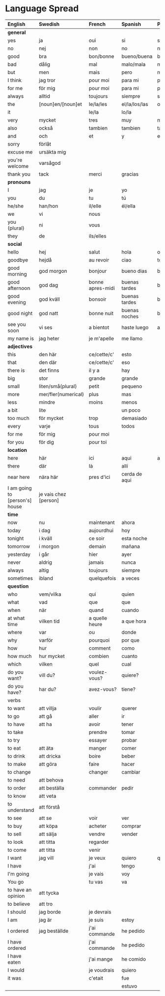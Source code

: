 # Language Spread

| English                        | Swedish               | French           | Spanish       | Portugese         | Italian         |
| :----------------------------- | :-------------------- | :--------------- | :------------ | :---------------- | :-------------- |
| **general**                    |                       |                  |               |                   |                 |
| yes                            | ja                    | oui              | si            | si                | si              |
| no                             | nej                   | non              | no            | nao               | no              |
| good                           | bra                   | bon/bonne        | bueno/buena   | bom/boa/bons/boas | buono           |
| bad                            | dålig                 | mal              | malo/mala     | mau               | cattivo/cattiva |
| but                            | men                   | mais             | pero          | mas(mash or mass) | ma              |
| I think                        | jag tror              | pour moi         | para mi       | para mim          | per me          |
| for me                         | för mig               | pour moi         | para mi       | para mim          | per me          |
| always                         | alltid                | toujours         | siempre       | sempre            | sempre          |
| the                            | [noun]en/[noun]et     | le/la/les        | el/la/los/las | o/a/os/as         |                 |
| it                             |                       | le/la            | lo/la         |                   |                 |
| very                           | mycket                | tres             | muy           | muito             | molto           |
| also                           | också                 | tambien          | tambien       | tambem            | anche           |
| and                            | och                   | et               | y             | e                 | e               |
| sorry                          | förlåt                |                  |               |                   |                 |
| excuse me                      | ursäkta mig           |                  |               |                   |                 |
| you're welcome                 | varsågod              |                  |               |                   |                 |
| thank you                      | tack                  | merci            | gracias       |                   |                 |
| **pronouns**                   |                       |                  |               |                   |                 |
| I                              | jag                   | je               | yo            |                   |                 |
| you                            | du                    | tu               | tú            |                   |                 |
| he/she                         | han/hon               | il/elle          | él/ella       |                   |                 |
| we                             | vi                    | nous             |               |                   |                 |
| you (plural)                   | ni                    | vous             |               |                   |                 |
| they                           | de                    | ils/elles        |               |                   |                 |
| **social**                     |                       |                  |               |                   |                 |
| hello                          | hej                   | salut            | hola          | ola               | ciao            |
| goodbye                        | hejdå                 | au revoir        | ciao          | tchau             | arrivederci     |
| good morning                   | god morgon            | bonjour          | bueno dias    | bom dia           | buongiorno      |
| good afternoon                 | god dag               | bonne apres-midi | buenas tardes | boa tarde         | buon pomeriggio |
| good evening                   | god kväll             | bonsoir          | buenas tardes | boa tarde         | buona serata    |
| good night                     | god natt              | bonne nuit       | buenas noches | boa noite         | buona notte     |
| see you soon                   | vi ses                | a bientot        | haste luego   | ate logo          | a dopo          |
| my name is                     | jag heter             | je m'apelle      | me llamo      |                   |                 |
| **adjectives**                 |                       |                  |               |                   |                 |
| this                           | den här               | ce/cette/c'      | esto          |                   |                 |
| that                           | den där               | ce/cette/c'      | eso           |                   |                 |
| there is                       | det finns             | il y a           | hay           |
| big                            | stor                  | grande           | grande        |                   |                 |
| small                          | liten/små(plural)     | petit            | pequeno       |                   |                 |
| more                           | mer/fler(numerical)   | plus             | mas           |                   |                 |
| less                           | mindre                | moins            | menos         |                   |                 |
| a bit                          | lite                  |                  | un poco       |                   |                 |
| too much                       | för mycket            | trop             | demasiado     |                   | troppo          |
| every                          | varje                 | tous             | todos         |                   |                 |
| for me                         | för mig               | pour moi         |               |                   |                 |
| for you                        | för dig               | pour toi         |               |                   |                 |
| **location**                   |                       |                  |               |                   |                 |
| here                           | här                   | ici              | aqui          | aqui              | qui             |
| there                          | där                   | là               | allí          |                   |                 |
| near here                      | nära här              | pres d'ici       | cerda de aqui |                   |                 |
| I am going to [person's] house | je vais chez [person] |                  |               |                   |                 |
| **time**                       |                       |                  |               |                   |                 |
| now                            | nu                    | maintenant       | ahora         |
| today                          | i dag                 | aujourdhui       | hoy           |
| tonight                        | i kväll               | ce soir          | esta noche    |
| tomorrow                       | i morgon              | demain           | mañana        |
| yesterday                      | i går                 | hier             | ayer          |
| never                          | aldrig                | jamais           | nunca         |
| always                         | altig                 | toujours         | siempre       |
| sometimes                      | ibland                | quelquefois      | a veces       |                   |                 |
| **question**                   |                       |                  |               |
| who                            | vem/vilka             | qui              | quien         |
| what                           | vad                   | que              | que           |
| when                           | när                   | quand            | cuando        |
| at what time                   | vilken tid            | a quelle heure   | a que hora    |
| where                          | var                   | ou               | donde         |
| why                            | varför                | pourquoi         | por que       |
| how                            | hur                   | comment          | como          |
| how much                       | hur mycket            | combien          | cuanto        |
| which                          | vilken                | quel             | cual          |
| do you want?                   | vill du?              | voulez-vous?     | quiere?       |
| do you have?                   | har du?               | avez-vous?       | tiene?        |
| verbs                          |                       |                  |
| to want                        | att villja            | voulir           | querer        |
| to go                          | att gå                | aller            | ir            |
| to have                        | att ha                | avoir            | tener         |
| to take                        |                       | prendre          | tomar         |
| to try                         |                       | essayer          | probar        |
| to eat                         | att äta               | manger           | comer         |
| to drink                       | att dricka            | boire            | beber         |
| to make                        | att göra              | faire            | hacer         |
| to change                      |                       | changer          | cambiar       |
| to need                        | att behova            |                  |               |
| to order                       | att beställa          | commander        | pedir         |
| to know                        | att veta              |                  |               |
| to understand                  | att förstå            |                  |               |
| to see                         | att se                | voir             | ver           |
| to buy                         | att köpa              | acheter          | comprar       |
| to sell                        | att sälja             | vendre           | vender        |
| to look                        | att titta             | regarder         |               |
| to come                        | att titta             | venir            |               |
| I want                         | jag vill              | je veux          | quiero        | quero             |                 |
| I have                         |                       | j'ai             | tengo         |
| I'm going                      |                       | je vais          | voy           |
| You go                         |                       | tu vas           | va            |
| to have an opinion             | att tycka             |                  |               |
| to believe                     | att tro               |                  |               |
| I should                       | jag borde             | je devrais       |               |
| I am                           | jag är                | je suis          | estoy         |
| I ordered                      | jag beställde         | j'ai commande    | he pedido     |
| I have ordered                 |                       | j'ai commande    | he pedido     |
| I have eaten                   |                       | j'ai mange       | he comido     |
| I would                        |                       | je voudrais      | quiero        |
| it was                         |                       | c'etait          | fue           |
|                                |                       |                  | estuvo        |
